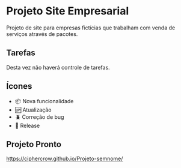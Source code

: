 # Projeto Site Empresarial

Projeto de site para empresas fictícias que trabalham com venda de serviços através de pacotes.

## Tarefas

Desta vez não haverá controle de tarefas.

## Ícones

- :package: Nova funcionalidade
- :up: Atualização
- :beetle: Correção de bug
- :checkered_flag: Release

## Projeto Pronto

https://ciphercrow.github.io/Projeto-semnome/
